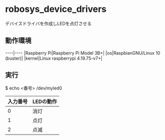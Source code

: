 # robosys_device_drivers
デバイスドライバを作成しLEDを点灯させる

## 動作環境
----|----
|Raspberry Pi|Raspberry Pi Model 3B+|
|os|RaspbianGNU/Linux 10 (buster)|
|kernel|Linux raspberrypi 4.19.75-v7+|

## 実行
$ echo <番号> /dev/myled0

|入力番号|LEDの動作|
|:---|:---|
|0|消灯|
|1|点灯|
|2|点滅|


